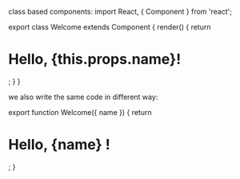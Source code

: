 class based components:
import React, { Component } from 'react';

export class Welcome extends Component {
    render() {
        return <h1>Hello, {this.props.name}!</h1>;
    }
}

we also write the same code in different way: 

export function Welcome({ name }) {
    return <h1>Hello, {name} !</h1>;
} 


